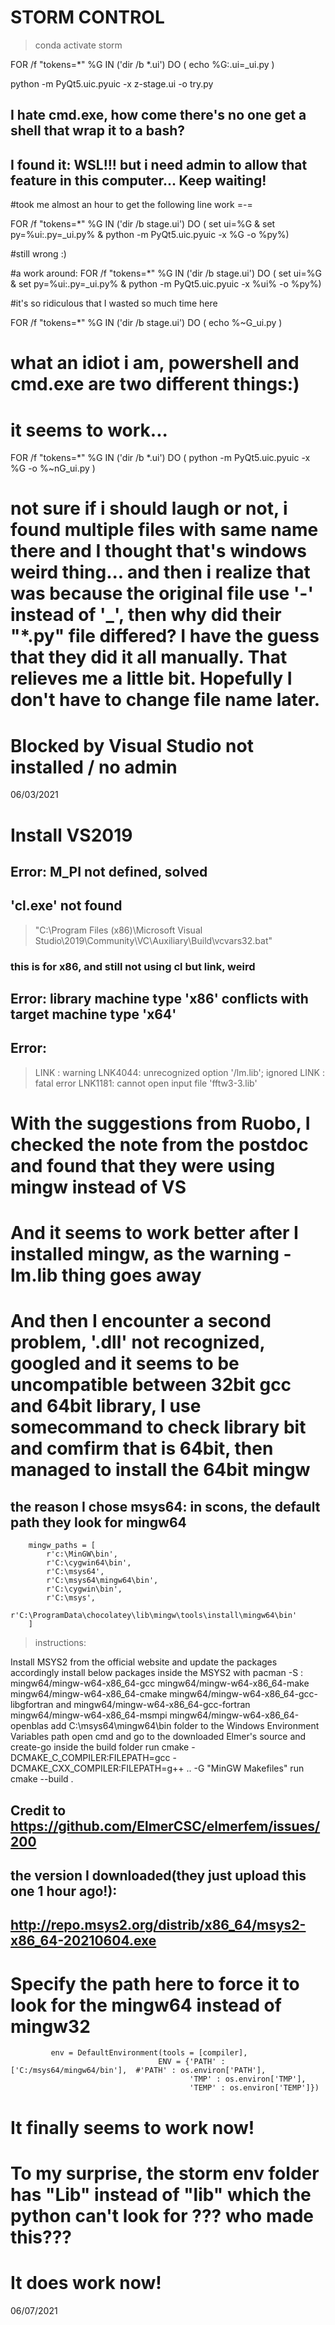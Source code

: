 # STORM CONTROL


> conda activate storm

 FOR /f "tokens=*" %G IN ('dir /b *.ui') DO ( echo  %G:.ui=_ui.py ) 


python -m PyQt5.uic.pyuic -x z-stage.ui -o try.py


## I hate cmd.exe, how come there's no one get a shell that wrap it to a bash?
## I found it: WSL!!! but i need admin to allow that feature in this computer... Keep waiting!

#took me almost an hour to get the following line work =-=

 FOR /f "tokens=*" %G IN ('dir /b stage.ui') DO ( set ui=%G & set py=%ui:.py=_ui.py% & python -m PyQt5.uic.pyuic -x %G -o %py%)

#still wrong :)

#a work around:
FOR /f "tokens=*" %G IN ('dir /b stage.ui') DO ( set ui=%G & set py=%ui:.py=_ui.py% & python -m PyQt5.uic.pyuic -x %ui% -o %py%)

#it's so ridiculous that I wasted so much time here

FOR /f "tokens=*" %G IN ('dir /b stage.ui') DO ( echo %~G_ui.py )

# what an idiot i am, powershell and cmd.exe are two different things:)

# it seems to work...
FOR /f "tokens=*" %G IN ('dir /b *.ui') DO ( python -m PyQt5.uic.pyuic -x %G -o %~nG_ui.py )

# not sure if i should laugh or not, i found multiple files with same name there and I thought that's windows weird thing... and then i realize that was because the original file use '-' instead of '_', then why did their "*.py" file differed? I have the guess that they did it all manually. That relieves me a little bit. Hopefully I don't have to change file name later.


# Blocked by Visual Studio not installed / no admin
06/03/2021



# Install VS2019
## Error: M_PI not defined, solved
## 'cl.exe' not found
> "C:\Program Files (x86)\Microsoft Visual Studio\2019\Community\VC\Auxiliary\Build\vcvars32.bat"
### this is for x86, and still not using cl but link, weird
## Error: library machine type 'x86' conflicts with target machine type 'x64'

## Error: 
> LINK : warning LNK4044: unrecognized option '/lm.lib'; ignored
> LINK : fatal error LNK1181: cannot open input file 'fftw3-3.lib'

# With the suggestions from Ruobo, I checked the note from the postdoc and found that they were using mingw instead of VS
# And it seems to work better after I installed mingw, as the warning -lm.lib thing goes away
# And then I encounter a second problem, '.dll' not recognized, googled and it seems to be uncompatible between 32bit gcc and 64bit library, I use somecommand to check library bit and comfirm that is 64bit, then managed to install the 64bit mingw
## the reason I chose msys64: in scons, the default path they look for mingw64
```
	mingw_paths = [
	    r'c:\MinGW\bin',
	    r'C:\cygwin64\bin',
	    r'C:\msys64',
	    r'C:\msys64\mingw64\bin',
	    r'C:\cygwin\bin',
	    r'C:\msys',
	    r'C:\ProgramData\chocolatey\lib\mingw\tools\install\mingw64\bin'
	]
```

>  instructions:

Install MSYS2 from the official website and update the packages accordingly
install below packages inside the MSYS2 with pacman -S <packageName>:
mingw64/mingw-w64-x86_64-gcc
mingw64/mingw-w64-x86_64-make
mingw64/mingw-w64-x86_64-cmake
mingw64/mingw-w64-x86_64-gcc-libgfortran and mingw64/mingw-w64-x86_64-gcc-fortran
mingw64/mingw-w64-x86_64-msmpi
mingw64/mingw-w64-x86_64-openblas
add C:\msys64\mingw64\bin folder to the Windows Environment Variables path
open cmd and go to the downloaded Elmer's source and create-go inside the build folder
run cmake -DCMAKE_C_COMPILER:FILEPATH=gcc -DCMAKE_CXX_COMPILER:FILEPATH=g++ .. -G "MinGW Makefiles"
run cmake --build .

## Credit to https://github.com/ElmerCSC/elmerfem/issues/200
## the version I downloaded(they just upload this one 1 hour ago!):
## http://repo.msys2.org/distrib/x86_64/msys2-x86_64-20210604.exe
# Specify the path here to force it to look for the mingw64 instead of mingw32
```
         env = DefaultEnvironment(tools = [compiler],
                                 ENV = {'PATH' : ['C:/msys64/mingw64/bin'],  #'PATH' : os.environ['PATH'],
                                        'TMP' : os.environ['TMP'],
                                        'TEMP' : os.environ['TEMP']})
```
# It finally seems to work now!

# To my surprise, the storm env folder has "Lib" instead of "lib" which the python can't look for ??? who made this???

# It does work now!

06/07/2021
